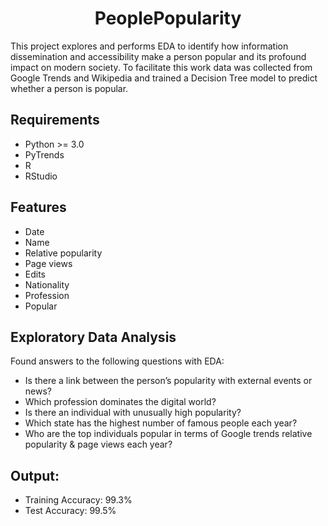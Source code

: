 <h1 align="center">PeoplePopularity</h1>

This project explores and performs EDA to identify how information dissemination and accessibility make a person popular and its profound impact on modern society. To facilitate this work data was collected from Google Trends and Wikipedia and trained a Decision Tree model to predict whether a person is popular.
 
## Requirements
- Python >= 3.0
- PyTrends
- R
- RStudio
  
## Features
- Date
- Name
- Relative popularity
- Page views
- Edits
- Nationality
- Profession
- Popular
  
## Exploratory Data Analysis
Found answers to the following questions with EDA:
- Is there a link between the person’s popularity with external events or news?
- Which profession dominates the digital world?
- Is there an individual with unusually high popularity?
- Which state has the highest number of famous people each year?
- Who are the top individuals popular in terms of Google trends relative popularity & page views each year?

## Output: 
- Training Accuracy: 99.3%
- Test Accuracy: 99.5%

